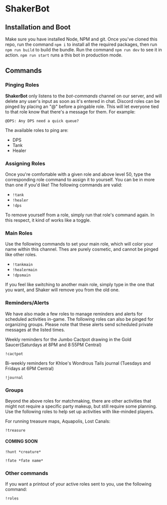 # ShakerBot

## Installation and Boot

Make sure you have installed Node, NPM and git. Once you've cloned this repo, run the command `npm i` to install all the required packages, then run `npm run build` to build the bundle. Run the command `npm run dev` to see it in action. `npm run start` runs a this bot in production mode.

## Commands

### Pinging Roles

**ShakerBot** only listens to the *bot-commands* channel on our server, and will delete any user's input as soon as it's entered in chat. Discord roles can be pinged by placing an "@" before a pingable role. This will let everyone tied to that role know that there's a message for them. For example:

```
@DPS: Any DPS need a quick queue?
```

The available roles to ping are:

* DPS
* Tank
* Healer

### Assigning Roles

Once you're comfortable with a given role and above level 50, type the corresponding role command to assign it to yourself. You can be in more than one if you'd like! The following commands are valid:

* `!tank`
* `!healer`
* `!dps`

To remove yourself from a role, simply run that role's command again. In this respect, it kind of works like a toggle.

### Main Roles

Use the following commands to set your main role, which will color your name within this channel. Thes are purely cosmetic, and cannot be pinged like other roles.

* `!tankmain`
* `!healermain`
* `!dpsmain`

If you feel like switching to another main role, simply type in the one that you want, and Shaker will remove you from the old one.

### Reminders/Alerts

We have also made a few roles to manage reminders and alerts for scheduled activities in-game. The following roles can also be pinged for organizing groups. Please note that these alerts send scheduled private messages at the listed times.

Weekly reminders for the Jumbo Cactpot drawing in the Gold Saucer(Saturdays at 8PM and 8:55PM Central)

```
!cactpot
```

Bi-weekly reminders for Khloe's Wondrous Tails journal (Tuesdays and Fridays at 6PM Central)

```
!journal
```

### Groups

Beyond the above roles for matchmaking, there are other activities that might not require a specific party makeup, but still require some planning. Use the following roles to help set up activities with like-minded players.

For running treasure maps, Aquapolis, Lost Canals:

```
!treasure
```

#### COMING SOON

```
!hunt *creature*
```

```
!fate *fate name*
```

### Other commands

If you want a printout of your active roles sent to you, use the following command:

```
!roles
```
